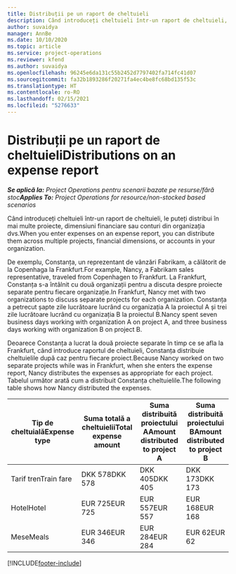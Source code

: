 ```yaml
---
title: Distribuții pe un raport de cheltuieli
description: Când introduceți cheltuieli într-un raport de cheltuieli, le puteți distribui în mai multe proiecte, persoane juridice sau conturi din organizația dvs.
author: suvaidya
manager: AnnBe
ms.date: 10/10/2020
ms.topic: article
ms.service: project-operations
ms.reviewer: kfend
ms.author: suvaidya
ms.openlocfilehash: 96245e6da131c55b2452d7797402fa714fc41d07
ms.sourcegitcommit: fa32b1893286f20271fa4ec4be8fc68bd135f53c
ms.translationtype: HT
ms.contentlocale: ro-RO
ms.lasthandoff: 02/15/2021
ms.locfileid: "5276633"
---
```

# <a name="distributions-on-an-expense-report"></a><span data-ttu-id="707b6-103">Distribuții pe un raport de cheltuieli</span><span class="sxs-lookup"><span data-stu-id="707b6-103">Distributions on an expense report</span></span>

<span data-ttu-id="707b6-104">_**Se aplică la:** Project Operations pentru scenarii bazate pe resurse/fără stoc_</span><span class="sxs-lookup"><span data-stu-id="707b6-104">_**Applies To:** Project Operations for resource/non-stocked based scenarios_</span></span>

<span data-ttu-id="707b6-105">Când introduceți cheltuieli într-un raport de cheltuieli, le puteți distribui în mai multe proiecte, dimensiuni financiare sau conturi din organizația dvs.</span><span class="sxs-lookup"><span data-stu-id="707b6-105">When you enter expenses on an expense report, you can distribute them across multiple projects, financial dimensions, or accounts in your organization.</span></span>

<span data-ttu-id="707b6-106">De exemplu, Constanța, un reprezentant de vânzări Fabrikam, a călătorit de la Copenhaga la Frankfurt.</span><span class="sxs-lookup"><span data-stu-id="707b6-106">For example, Nancy, a Fabrikam sales representative, traveled from Copenhagen to Frankfurt.</span></span> <span data-ttu-id="707b6-107">La Frankfurt, Constanța s-a întâlnit cu două organizații pentru a discuta despre proiecte separate pentru fiecare organizație.</span><span class="sxs-lookup"><span data-stu-id="707b6-107">In Frankfurt, Nancy met with two organizations to discuss separate projects for each organization.</span></span> <span data-ttu-id="707b6-108">Constanța a petrecut șapte zile lucrătoare lucrând cu organizația A la proiectul A și trei zile lucrătoare lucrând cu organizația B la proiectul B.</span><span class="sxs-lookup"><span data-stu-id="707b6-108">Nancy spent seven business days working with organization A on project A, and three business days working with organization B on project B.</span></span>

<span data-ttu-id="707b6-109">Deoarece Constanța a lucrat la două proiecte separate în timp ce se afla la Frankfurt, când introduce raportul de cheltuieli, Constanța distribuie cheltuielile după caz pentru fiecare proiect.</span><span class="sxs-lookup"><span data-stu-id="707b6-109">Because Nancy worked on two separate projects while was in Frankfurt, when she enters the expense report, Nancy distributes the expenses as appropriate for each project.</span></span> <span data-ttu-id="707b6-110">Tabelul următor arată cum a distribuit Constanța cheltuielile.</span><span class="sxs-lookup"><span data-stu-id="707b6-110">The following table shows how Nancy distributed the expenses.</span></span>

| <span data-ttu-id="707b6-111">Tip de cheltuială</span><span class="sxs-lookup"><span data-stu-id="707b6-111">Expense type</span></span> | <span data-ttu-id="707b6-112">Suma totală a cheltuielii</span><span class="sxs-lookup"><span data-stu-id="707b6-112">Total expense amount</span></span> | <span data-ttu-id="707b6-113">Suma distribuită proiectului A</span><span class="sxs-lookup"><span data-stu-id="707b6-113">Amount distributed to project A</span></span> | <span data-ttu-id="707b6-114">Suma distribuită proiectului B</span><span class="sxs-lookup"><span data-stu-id="707b6-114">Amount distributed to project B</span></span> |
|--------------|----------------------|---------------------------------|---------------------------------|
| <span data-ttu-id="707b6-115">Tarif tren</span><span class="sxs-lookup"><span data-stu-id="707b6-115">Train fare</span></span>   | <span data-ttu-id="707b6-116">DKK 578</span><span class="sxs-lookup"><span data-stu-id="707b6-116">DKK 578</span></span>              | <span data-ttu-id="707b6-117">DKK 405</span><span class="sxs-lookup"><span data-stu-id="707b6-117">DKK 405</span></span>                         | <span data-ttu-id="707b6-118">DKK 173</span><span class="sxs-lookup"><span data-stu-id="707b6-118">DKK 173</span></span>                         |
| <span data-ttu-id="707b6-119">Hotel</span><span class="sxs-lookup"><span data-stu-id="707b6-119">Hotel</span></span>        | <span data-ttu-id="707b6-120">EUR 725</span><span class="sxs-lookup"><span data-stu-id="707b6-120">EUR 725</span></span>              | <span data-ttu-id="707b6-121">EUR 557</span><span class="sxs-lookup"><span data-stu-id="707b6-121">EUR 557</span></span>                         | <span data-ttu-id="707b6-122">EUR 168</span><span class="sxs-lookup"><span data-stu-id="707b6-122">EUR 168</span></span>                         |
| <span data-ttu-id="707b6-123">Mese</span><span class="sxs-lookup"><span data-stu-id="707b6-123">Meals</span></span>        | <span data-ttu-id="707b6-124">EUR 346</span><span class="sxs-lookup"><span data-stu-id="707b6-124">EUR 346</span></span>              | <span data-ttu-id="707b6-125">EUR 284</span><span class="sxs-lookup"><span data-stu-id="707b6-125">EUR 284</span></span>                         | <span data-ttu-id="707b6-126">EUR 62</span><span class="sxs-lookup"><span data-stu-id="707b6-126">EUR 62</span></span>                          |


[!INCLUDE[footer-include](../includes/footer-banner.md)]